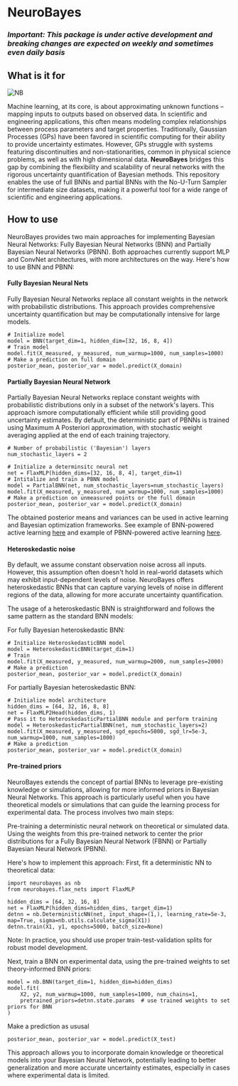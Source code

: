 # NeuroBayes

### *Important: This package is under active development and breaking changes are expected on weekly and sometimes even daily basis*

## What is it for
![NB](https://github.com/user-attachments/assets/cdf07f65-6407-4d28-9fab-de5eb6424489)


Machine learning, at its core, is about approximating unknown functions – mapping inputs to outputs based on observed data. In scientific and engineering applications, this often means modeling complex relationships between process parameters and target properties. Traditionally, Gaussian Processes (GPs) have been favored in scientific computing for their ability to provide uncertainty estimates. However, GPs struggle with systems featuring discontinuities and non-stationarities, common in physical science problems, as well as with high dimensional data. **NeuroBayes** bridges this gap by combining the flexibility and scalability of neural networks with the rigorous uncertainty quantification of Bayesian methods. This repository enables the use of full BNNs and partial BNNs with the No-U-Turn Sampler for intermediate size datasets, making it a powerful tool for a wide range of scientific and engineering applications.


## How to use

NeuroBayes provides two main approaches for implementing Bayesian Neural Networks: Fully Bayesian Neural Networks (BNN) and Partially Bayesian Neural Networks (PBNN). Both approaches currently support MLP and ConvNet architectures, with more architectures on the way. Here's how to use BNN and PBNN:

#### Fully Bayesian Neural Nets
Fully Bayesian Neural Networks replace all constant weights in the network with probabilistic distributions. This approach provides comprehensive uncertainty quantification but may be computationally intensive for large models.

```python3
# Initialize model
model = BNN(target_dim=1, hidden_dim=[32, 16, 8, 4])
# Train model
model.fit(X_measured, y_measured, num_warmup=1000, num_samples=1000)
# Make a prediction on full domain
posterior_mean, posterior_var = model.predict(X_domain)
```

#### Partially Bayesian Neural Network
Partially Bayesian Neural Networks replace constant weights with probabilistic distributions only in a subset of the network's layers. This approach ismore computationally efficient while still providing good uncertainty estimates. By default, the deterministic part of PBNNs is trained using Maximum A Posteriori approximation, with stochastic weight averaging applied at the end of each training trajectory.

```python3
# Number of probabilistic ('Bayesian') layers
num_stochastic_layers = 2

# Initialize a determinsitc neural net
net = FlaxMLP(hidden_dims=[32, 16, 8, 4], target_dim=1)
# Intitalize and train a PBNN model
model = PartialBNN(net, num_stochastic_layers=num_stochastic_layers)
model.fit(X_measured, y_measured, num_warmup=1000, num_samples=1000)
# Make a prediction on unmeasured points or the full domain
posterior_mean, posterior_var = model.predict(X_domain)
```

The obtained posterior means and variances can be used in active learning and Bayesian optimization frameworks. See example of BNN-powered active learning [here](https://github.com/ziatdinovmax/NeuroBayes/blob/main/examples/bnn_example1d.ipynb) and example of PBNN-powered active learning [here](https://github.com/ziatdinovmax/NeuroBayes/blob/main/examples/pbnn_example1d.ipynb).
    
#### Heteroskedastic noise
By default, we assume constant observation noise across all inputs. However, this assumption often doesn't hold in real-world datasets which may exhibit input-dependent levels of noise. NeuroBayes offers heteroskedastic BNNs that can capture varying levels of noise in different regions of the data, allowing for more accurate uncertainty quantification.

The usage of a heteroskedastic BNN is straightforward and follows the same pattern as the standard BNN models:

For fully Bayesian heteroskedastic BNN:
```python3
# Initialize HeteroskedasticBNN model
model = HeteroskedasticBNN(target_dim=1)
# Train
model.fit(X_measured, y_measured, num_warmup=2000, num_samples=2000)
# Make a prediction
posterior_mean, posterior_var = model.predict(X_domain)
```

For partially Bayesian heteroskedastic BNN:
```python3
# Initialize model architecture
hidden_dims = [64, 32, 16, 8, 8]
net = FlaxMLP2Head(hidden_dims, 1)
# Pass it to HeteroskedasticPartialBNN module and perform training
model = HeteroskedasticPartialBNN(net, num_stochastic_layers=2)
model.fit(X_measured, y_measured, sgd_epochs=5000, sgd_lr=5e-3, num_warmup=1000, num_samples=1000)
# Make a prediction
posterior_mean, posterior_var = model.predict(X_domain)
```

#### Pre-trained priors
NeuroBayes extends the concept of partial BNNs to leverage pre-existing knowledge or simulations, allowing for more informed priors in Bayesian Neural Networks. This approach is particularly useful when you have theoretical models or simulations that can guide the learning process for experimental data.
The process involves two main steps:

Pre-training a deterministic neural network on theoretical or simulated data.
Using the weights from this pre-trained network to center the prior distributions for a Fully Bayesian Neural Network (FBNN) or Partially Bayesian Neural Network (PBNN).

Here's how to implement this approach:
First, fit a deterministic NN to theoretical data:
```python3
import neurobayes as nb
from neurobayes.flax_nets import FlaxMLP

hidden_dims = [64, 32, 16, 8]
net = FlaxMLP(hidden_dims=hidden_dims, target_dim=1)
detnn = nb.DeterministicNN(net, input_shape=(1,), learning_rate=5e-3, map=True, sigma=nb.utils.calculate_sigma(X1))
detnn.train(X1, y1, epochs=5000, batch_size=None)
```

Note: In practice, you should use proper train-test-validation splits for robust model development.

Next, train a BNN on experimental data, using the pre-trained weights to set theory-informed BNN priors:

```python3
model = nb.BNN(target_dim=1, hidden_dim=hidden_dims)
model.fit(
    X2, y2, num_warmup=1000, num_samples=1000, num_chains=1,
    pretrained_priors=detnn.state.params  # use trained weights to set priors for BNN
)
```

Make a prediction as ususal
```python3
posterior_mean, posterior_var = model.predict(X_test)
```

This approach allows you to incorporate domain knowledge or theoretical models into your Bayesian Neural Network, potentially leading to better generalization and more accurate uncertainty estimates, especially in cases where experimental data is limited.
